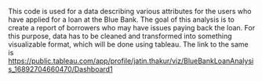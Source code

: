 This code is used for a data describing various attributes for the users who have applied for a loan at the Blue Bank. The goal of this analysis is to create a report of borrowers who may have issues paying back the loan. 
For this purpose, data has to be cleaned and transformed into something visualizable format, which will be done using tableau. The link to the same is https://public.tableau.com/app/profile/jatin.thakur/viz/BlueBankLoanAnalysis_16892704660470/Dashboard1
